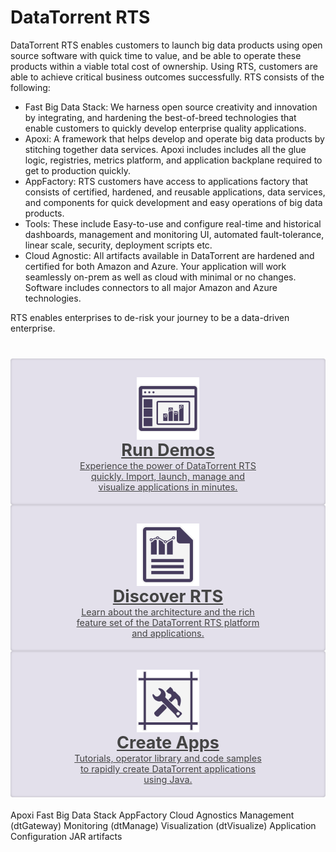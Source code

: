 DataTorrent RTS
================================================================================

DataTorrent RTS enables customers to launch big data products using open source software with quick time to value, and be able to operate these products within a viable total cost of ownership. Using RTS, customers are able to achieve critical business outcomes successfully. RTS consists of the following:

- Fast Big Data Stack: We harness open source creativity and innovation by integrating, and hardening the best-of-breed technologies that enable customers to quickly develop enterprise quality applications.
- Apoxi: A framework that helps develop and operate big data products by stitching together data services. Apoxi includes includes all the glue logic, registries, metrics platform, and application backplane required to get to production quickly.
- AppFactory: RTS customers have access to applications factory that consists of certified, hardened, and reusable applications, data services, and components for quick development and easy operations of big data products.
- Tools: These include Easy-to-use and configure real-time and historical dashboards, management and monitoring UI, automated fault-tolerance, linear scale, security, deployment scripts etc.
- Cloud Agnostic: All artifacts available in DataTorrent are hardened and certified for both Amazon and Azure. Your application will work seamlessly on-prem as well as cloud with minimal or no changes. Software includes connectors to all major Amazon and Azure technologies.

RTS enables enterprises to de-risk your journey to be a data-driven enterprise.

<style>
  #docs-jumbotron {
    margin-top: 40px;
    font-size: 0;
    background: rgba(0,0,0,0.05);
    margin-bottom: 20px;
    box-sizing: border-box;
    padding: 0;
    background-color: transparent;
  }

  .jumbotron {
    display: -webkit-flex;
    display: -ms-flexbox;
    display: flex;
  }

  .jumbotron-section-space {
    flex: .07;
    background-color: transparent;
  }

  .jumbotron-section {
    flex: 1;
    padding-top: 20px;
    width: 33.3%;
    display: inline-block;
    font-size: 18px;
    vertical-align: top;
    text-align: center;
    color: #444 !important;
    margin-bottom: 0;
    padding-bottom: 20px;
    border-radius: 4px;
    box-shadow: inset 0 0 4px -1px rgba(0,0,0,0.3);
    background-color: #e3e0eb;
  }
  .jumbotron-section:visited {
    color: #444;
  }
  .jumbotron-section img {
    height: 100px !important;
    display: block;
    margin: 10px auto 0;
  }
  .jumbotron-section h2 {
    margin: 0;
  }

  .jumbotron-section:hover{
    background-color: #bcb3ce;
    cursor: pointer;
  }
  .jumbotron-section p {
    padding: 0 1em;
    margin: 0 auto;
    max-width: 300px;
    font-size: 80%;
  }

  @media all and (max-width: 1032px) and (min-width: 769px){
    .jumbotron {
      display: block;
    }
    .jumbotron-section {
      width: 100%;
      display: block;
    }
  }
  @media all and (max-width: 569px){
    .jumbotron {
      display: block;
    }
    .jumbotron-section {
      width: 100%;
      display: block;
    }
  }
</style>


<div id="docs-jumbotron" class="jumbotron">
  <a href="demos" class="jumbotron-section">
    <img src="images/welcome/dt_assemble.svg">
    <h2>Run Demos</h2>
    <p>Experience the power of DataTorrent RTS quickly. Import, launch, manage and visualize applications in minutes.</p>
  </a>

  <div class="jumbotron-section-space"></div>

  <a href="rts" class="jumbotron-section">
    <img src="images/welcome/dt_visualize.svg">
    <h2>Discover RTS</h2>
    <p>Learn about the architecture and the rich feature set of the DataTorrent RTS platform and applications.</p>
  </a>  

  <div class="jumbotron-section-space"></div>

  <a href="create" class="jumbotron-section">
    <img src="images/welcome/dt_toolbox.svg">
    <h2>Create Apps</h2>
    <p>Tutorials, operator library and code samples to rapidly create DataTorrent applications using Java.</p>
  </a>
</div>

Apoxi
Fast Big Data Stack
AppFactory
Cloud Agnostics
Management (dtGateway)
Monitoring (dtManage)
Visualization (dtVisualize)
Application Configuration
JAR artifacts
